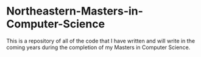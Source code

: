 # Northeastern-Masters-in-Computer-Science
This is a repository of all of the code that I have written and will write in the coming years during the completion of my Masters in Computer Science. 
